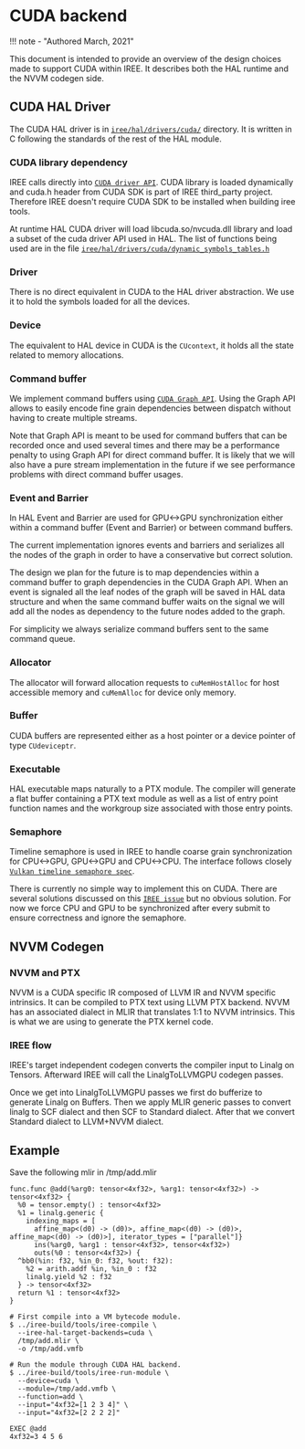 # CUDA backend

!!! note - "Authored March, 2021"

This document is intended to provide an overview of the design choices made to
support CUDA within IREE. It describes both the HAL runtime and the NVVM
codegen side.

## CUDA HAL Driver

The CUDA HAL driver is in [`iree/hal/drivers/cuda/`][iree-cuda] directory. It is
written in C following the standards of the rest of the HAL module.

### CUDA library dependency

IREE calls directly into [`CUDA driver API`][cuda-driver]. CUDA library is
loaded dynamically and cuda.h header from CUDA SDK is part of IREE third_party
project. Therefore IREE doesn't require CUDA SDK to be installed when building
iree tools.

At runtime HAL CUDA driver will load libcuda.so/nvcuda.dll library and load a
subset of the cuda driver API used in HAL. The list of functions being used are
in the file [`iree/hal/drivers/cuda/dynamic_symbols_tables.h`][cuda-symbols]

### Driver

There is no direct equivalent in CUDA to the HAL driver abstraction. We use it
to hold the symbols loaded for all the devices.

### Device

The equivalent to HAL device in CUDA is the `CUcontext`, it holds all the state
related to memory allocations.

### Command buffer

We implement command buffers using [`CUDA Graph API`][cuda-graph]. Using the
Graph API allows to easily encode fine grain dependencies between dispatch
without having to create multiple streams.

Note that Graph API is meant to be used for command buffers that can be
recorded once and used several times and there may be a performance penalty to
using Graph API for direct command buffer. It is likely that we will also have
a pure stream implementation in the future if we see performance problems with
direct command buffer usages.

### Event and Barrier

In HAL Event and Barrier are used for GPU<->GPU synchronization either within a
command buffer (Event and Barrier) or between command buffers.

The current implementation ignores events and barriers and serializes all the
nodes of the graph in order to have a conservative but correct solution.

The design we plan for the future is to map dependencies within a command
buffer to graph dependencies in the CUDA Graph API. When an event is signaled
all the leaf nodes of the graph will be saved in HAL data structure and when
the same command buffer waits on the signal we will add all the nodes as
dependency to the future nodes added to the graph.

For simplicity we always serialize command buffers sent to the same command
queue.

### Allocator

The allocator will forward allocation requests to `cuMemHostAlloc` for host
accessible memory and `cuMemAlloc` for device only memory.

### Buffer

CUDA buffers are represented either as a host pointer or a device pointer of
type `CUdeviceptr`.

### Executable

HAL executable maps naturally to a PTX module. The compiler will generate a
flat buffer containing a PTX text module as well as a list of entry point
function names and the workgroup size associated with those entry points.

### Semaphore

Timeline semaphore is used in IREE to handle coarse grain synchronization for
CPU<->GPU, GPU<->GPU and CPU<->CPU. The interface follows closely
[`Vulkan timeline semaphore spec`][vulkan-semaphore].

There is currently no simple way to implement this on CUDA. There are several
solutions discussed on this [`IREE issue`][semaphore-issue] but no obvious
solution. For now we force CPU and GPU to be synchronized after every submit to
ensure correctness and ignore the semaphore.

## NVVM Codegen

### NVVM and PTX

NVVM is a CUDA specific IR composed of LLVM IR and NVVM specific intrinsics. It
can be compiled to PTX text using LLVM PTX backend. NVVM has an associated
dialect in MLIR that translates 1:1 to NVVM intrinsics. This is what we are
using to generate the PTX kernel code.

### IREE flow

IREE's target independent codegen converts the compiler input to Linalg on
Tensors. Afterward IREE will call the LinalgToLLVMGPU codegen passes.

Once we get into LinalgToLLVMGPU passes we first do bufferize to generate
Linalg on Buffers. Then we apply MLIR generic passes to  convert linalg to SCF
dialect and then SCF to Standard dialect. After that we convert Standard
dialect to LLVM+NVVM dialect.

## Example

Save the following mlir in /tmp/add.mlir
```mlir
func.func @add(%arg0: tensor<4xf32>, %arg1: tensor<4xf32>) -> tensor<4xf32> {
  %0 = tensor.empty() : tensor<4xf32>
  %1 = linalg.generic {
    indexing_maps = [
      affine_map<(d0) -> (d0)>, affine_map<(d0) -> (d0)>, affine_map<(d0) -> (d0)>], iterator_types = ["parallel"]}
      ins(%arg0, %arg1 : tensor<4xf32>, tensor<4xf32>)
      outs(%0 : tensor<4xf32>) {
  ^bb0(%in: f32, %in_0: f32, %out: f32):
    %2 = arith.addf %in, %in_0 : f32
    linalg.yield %2 : f32
  } -> tensor<4xf32>
  return %1 : tensor<4xf32>
}
```

```shell
# First compile into a VM bytecode module.
$ ../iree-build/tools/iree-compile \
  --iree-hal-target-backends=cuda \
  /tmp/add.mlir \
  -o /tmp/add.vmfb

# Run the module through CUDA HAL backend.
$ ../iree-build/tools/iree-run-module \
  --device=cuda \
  --module=/tmp/add.vmfb \
  --function=add \
  --input="4xf32=[1 2 3 4]" \
  --input="4xf32=[2 2 2 2]"

EXEC @add
4xf32=3 4 5 6
```

[iree-cuda]: https://github.com/openxla/iree/tree/main/iree/hal/drivers/cuda/
[cuda-symbols]: https://github.com/openxla/iree/blob/main/iree/hal/drivers/cuda/dynamic_symbols_tables.h
[cuda-driver]: https://docs.nvidia.com/cuda/cuda-driver-api/index.html
[cuda-graph]: https://developer.nvidia.com/blog/cuda-graphs/
[vulkan-semaphore]: https://www.khronos.org/blog/vulkan-timeline-semaphores
[semaphore-issue]: https://github.com/openxla/iree/issues/4727
